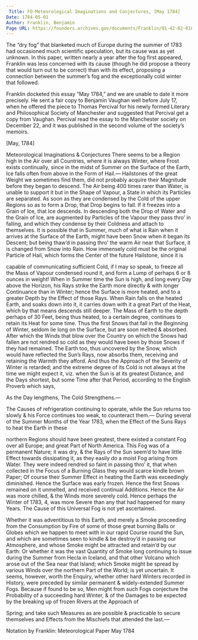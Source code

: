 ```yaml
---
 Title: FO-Meteorological Imaginations and Conjectures, [May 1784]
Date: 1784-05-01
Author: Franklin, Benjamin
Page URL: https://founders.archives.gov/documents/Franklin/01-42-02-0184
---
```



The “dry fog” that blanketed much of Europe during the summer of 1783 had occasioned much scientific speculation, but its cause was as yet unknown. In this paper, written nearly a year after the fog first appeared, Franklin was less concerned with its cause (though he did propose a theory that would turn out to be correct) than with its effect, proposing a connection between the summer’s fog and the exceptionally cold winter that followed.

Franklin docketed this essay “May 1784,” and we are unable to date it more precisely. He sent a fair copy to Benjamin Vaughan well before July 17, when he offered the piece to Thomas Percival for his newly formed Literary and Philosophical Society of Manchester and suggested that Percival get a copy from Vaughan. Percival read the essay to the Manchester society on December 22, and it was published in the second volume of the society’s memoirs.



[May, 1784]

Meteorological Imaginations & Conjectures
There seems to be a Region high in the Air over all Countries, where it is always Winter, where Frost exists continually, since in the midst of Summer on the Surface of the Earth, Ice falls often from above in the Form of Hail.—
Hailstones of the great Weight we sometimes find them, did not probably acquire their Magnitude before they began to descend. The Air being 400 times rarer than Water, is unable to support it but in the Shape of Vapour, a State in which its Particles are separated. As soon as they are condensed by the Cold of the upper Regions so as to form a Drop, that Drop begins to fall. If it freezes into a Grain of Ice, that Ice descends. In descending both the Drop of Water and the Grain of Ice, are augmented by Particles of the Vapour they pass thro’ in falling, and which they condense by their Coldness and attach to themselves.
It is possible that in Summer, much of what is Rain when it arrives at the Surface of the Earth, might have been Snow when it began its Descent; but being thaw’d in passing thro’ the warm Air near that Surface, it is changed from Snow into Rain.
How immensely cold must be the original Particle of Hail, which forms the Center of the future Hailstone, since it is

capable of communicating sufficient Cold, if I may so speak, to freeze all the Mass of Vapour condensed round it, and form a Lump of perhaps 6 or 8 ounces in weight!
When in Summer time the Sun is high, and long every Day above the Horizon, his Rays strike the Earth more directly & with longer Continuance than in Winter; hence the Surface is more heated, and to a greater Depth by the Effect of those Rays.
When Rain falls on the heated Earth, and soaks down into it, it carries down with it a great Part of the Heat, which by that means descends still deeper.
The Mass of Earth to the depth perhaps of 30 Feet, being thus heated, to a certain degree, continues to retain its Heat for some time. Thus the first Snows that fall in the Beginning of Winter, seldom lie long on the Surface, but are soon melted & absorbed. After which the Winds that blow over the Country on which the Snows had fallen are not rendred so cold as they would have been by those Snows if they had remained. The Earth too, thus uncovered by the Snow, which would have reflected the Sun’s Rays, now absorbs them, receiving and retaining the Warmth they afford. And thus the Approach of the Severity of Winter is retarded; and the extreme degree of its Cold is not always at the time we might expect it, viz. when the Sun is at its greatest Distance, and the Days shortest, but some Time after that Period, according to the English Proverb which says,

As the Day lengthens,
The Cold Strengthens.—

The Causes of refrigeration continuing to operate, while the Sun returns too slowly & his Force continues too weak, to counteract them.—
During several of the Summer Months of the Year 1783, when the Effect of the Suns Rays to heat the Earth in these

northern Regions should have been greatest, there existed a constant Fog over all Europe; and great Part of North America. This Fog was of a permanent Nature; it was dry, & the Rays of the Sun seem’d to have little Effect towards dissipating it, as they easily do a moist Fog arising from Water. They were indeed rendred so faint in passing thro’ it, that when collected in the Focus of a Burning Glass they would scarce kindle brown Paper; Of course their Summer Effect in heating the Earth was exceedingly diminished.
Hence the Surface was early frozen.
Hence the first Snows remained on it unmelted, and received continual Additions.
Hence the Air was more chilled, & the Winds more severely cold.
Hence perhaps the Winter of 1783, 4, was more Severe than any that had happened for many Years.
The Cause of this Universal Fog is not yet ascertained.

Whether it was adventitious to this Earth, and merely a Smoke proceeding from the Consumption by Fire of some of those great burning Balls or Globes which we happen to meet with in our rapid Course round the Sun, and which are sometimes seen to kindle & be destroy’d in passing our Atmosphere, and whose Smoke might be attracted and retain’d by our Earth: Or whether it was the vast Quantity of Smoke long continuing to issue during the Summer from Hecla in Iceland, and that other Volcano which arose out of the Sea near that Island; which Smoke might be spread by various Winds over the northern Part of the World; is yet uncertain.
It seems, however, worth the Enquiry, whether other hard Winters recorded in History, were preceded by similar permanent & widely-extended Summer Fogs. Because if found to be so, Men might from such Fogs conjecture the Probability of a succeeding hard Winter, & of the Damages to be expected by the breaking up of frozen Rivers at the Approach of

Spring; and take such Measures as are possible & practicable to secure themselves and Effects from the Mischiefs that attended the last.—

 
Notation by Franklin: Meteorological Paper May 1784

